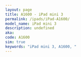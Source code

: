 ```yaml
---
layout: page
title: A1600 - iPad mini 3
permalink: /ipads/iPad-A1600/
model_name: iPad mini 3
description: undefined
aka: 
code: A1600
sim: true
keywords: "iPad mini 3, A1600, "
---
```

